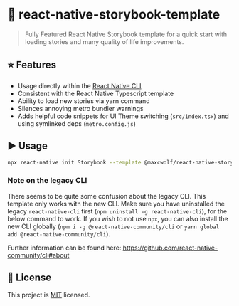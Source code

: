 # :wolf: react-native-storybook-template

> Fully Featured React Native Storybook template for a quick start with loading stories and many quality of life improvements.

## :star: Features

- Usage directly within the [React Native CLI](https://github.com/react-native-community/cli)
- Consistent with the React Native Typescript template
- Ability to load new stories via yarn command
- Silences annoying metro bundler warnings
- Adds helpful code snippets for UI Theme switching (`src/index.tsx`) and using symlinked deps (`metro.config.js`)

## :arrow_forward: Usage

```sh
npx react-native init Storybook --template @maxcwolf/react-native-storybook-template
```

### Note on the legacy CLI

There seems to be quite some confusion about the legacy CLI. This template only works with the new CLI. Make sure you have uninstalled the legacy `react-native-cli` first (`npm uninstall -g react-native-cli`), for the below command to work. If you wish to not use `npx`, you can also install the new CLI globally (`npm i -g @react-native-community/cli` or `yarn global add @react-native-community/cli`).

Further information can be found here: <https://github.com/react-native-community/cli#about>

## :bookmark: License

This project is [MIT](LICENSE) licensed.

